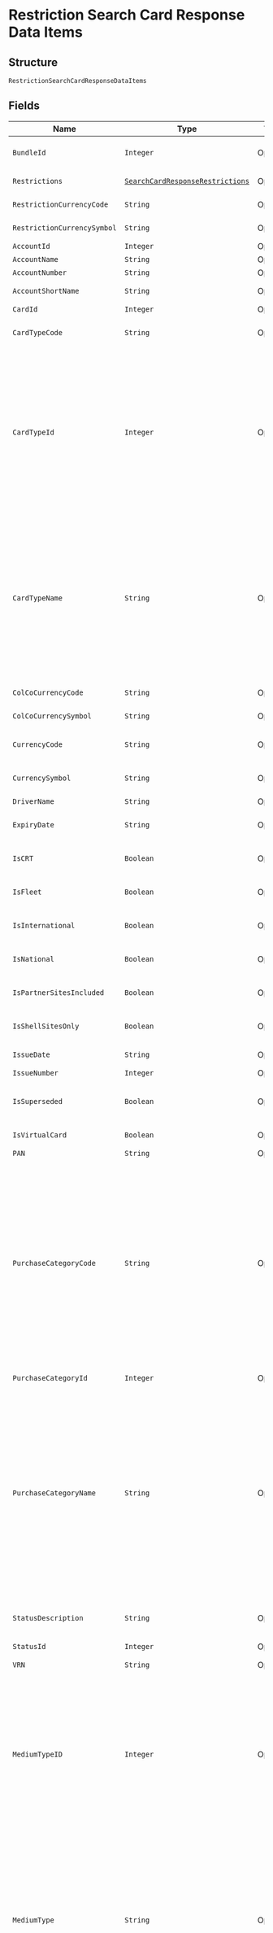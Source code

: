 
# Restriction Search Card Response Data Items

## Structure

`RestrictionSearchCardResponseDataItems`

## Fields

| Name | Type | Tags | Description | Getter | Setter |
|  --- | --- | --- | --- | --- | --- |
| `BundleId` | `Integer` | Optional | Bundle Id associated with card | Integer getBundleId() | setBundleId(Integer bundleId) |
| `Restrictions` | [`SearchCardResponseRestrictions`](../../doc/models/search-card-response-restrictions.md) | Optional | - | SearchCardResponseRestrictions getRestrictions() | setRestrictions(SearchCardResponseRestrictions restrictions) |
| `RestrictionCurrencyCode` | `String` | Optional | ISO currency code of the country. | String getRestrictionCurrencyCode() | setRestrictionCurrencyCode(String restrictionCurrencyCode) |
| `RestrictionCurrencySymbol` | `String` | Optional | Currency symbol of the country. | String getRestrictionCurrencySymbol() | setRestrictionCurrencySymbol(String restrictionCurrencySymbol) |
| `AccountId` | `Integer` | Optional | Account ID | Integer getAccountId() | setAccountId(Integer accountId) |
| `AccountName` | `String` | Optional | Account Name | String getAccountName() | setAccountName(String accountName) |
| `AccountNumber` | `String` | Optional | Account Number | String getAccountNumber() | setAccountNumber(String accountNumber) |
| `AccountShortName` | `String` | Optional | AccountShortName | String getAccountShortName() | setAccountShortName(String accountShortName) |
| `CardId` | `Integer` | Optional | Unique Card | Integer getCardId() | setCardId(Integer cardId) |
| `CardTypeCode` | `String` | Optional | ISO code of the card i.e. first 7 digits of the PAN | String getCardTypeCode() | setCardTypeCode(String cardTypeCode) |
| `CardTypeId` | `Integer` | Optional | Card Type ID<br>Example Id & Description:<br>1 - Philippines CRT 7077861<br>2- Philippines Fleet 7002861<br>5-SHELL FLEET- HONG KONG 7002821<br>6-SHELL NHF- HONG KONG 7002821<br>7-SHELL CRT- HONG KONG 7077821 | Integer getCardTypeId() | setCardTypeId(Integer cardTypeId) |
| `CardTypeName` | `String` | Optional | Card Type Name<br>Example Id & Description:<br>1 - Philippines CRT 7077861<br>2- Philippines Fleet 7002861<br>5-SHELL FLEET- HONG KONG 7002821<br>6-SHELL NHF- HONG KONG 7002821<br>7-SHELL CRT- HONG KONG 7077821 | String getCardTypeName() | setCardTypeName(String cardTypeName) |
| `ColCoCurrencyCode` | `String` | Optional | ISO currency code of the country | String getColCoCurrencyCode() | setColCoCurrencyCode(String colCoCurrencyCode) |
| `ColCoCurrencySymbol` | `String` | Optional | Currency symbol of the country | String getColCoCurrencySymbol() | setColCoCurrencySymbol(String colCoCurrencySymbol) |
| `CurrencyCode` | `String` | Optional | ISO currency code of the Customer Currency | String getCurrencyCode() | setCurrencyCode(String currencyCode) |
| `CurrencySymbol` | `String` | Optional | Currency symbol of the Customer Currency Code | String getCurrencySymbol() | setCurrencySymbol(String currencySymbol) |
| `DriverName` | `String` | Optional | Driver name | String getDriverName() | setDriverName(String driverName) |
| `ExpiryDate` | `String` | Optional | Expiry date of the card<br>Format: yyyyMMdd | String getExpiryDate() | setExpiryDate(String expiryDate) |
| `IsCRT` | `Boolean` | Optional | True if it is a CRT type card, else false | Boolean getIsCRT() | setIsCRT(Boolean isCRT) |
| `IsFleet` | `Boolean` | Optional | True if it is a Fleet type card, else false | Boolean getIsFleet() | setIsFleet(Boolean isFleet) |
| `IsInternational` | `Boolean` | Optional | True if it is an international card, else false | Boolean getIsInternational() | setIsInternational(Boolean isInternational) |
| `IsNational` | `Boolean` | Optional | True if it is a national card, else false | Boolean getIsNational() | setIsNational(Boolean isNational) |
| `IsPartnerSitesIncluded` | `Boolean` | Optional | True if it is allowed at all partner sites, else false | Boolean getIsPartnerSitesIncluded() | setIsPartnerSitesIncluded(Boolean isPartnerSitesIncluded) |
| `IsShellSitesOnly` | `Boolean` | Optional | True if it is only allowed at Shell sites, else false | Boolean getIsShellSitesOnly() | setIsShellSitesOnly(Boolean isShellSitesOnly) |
| `IssueDate` | `String` | Optional | Issue date<br>Format: yyyyMMdd | String getIssueDate() | setIssueDate(String issueDate) |
| `IssueNumber` | `Integer` | Optional | Issue Number | Integer getIssueNumber() | setIssueNumber(Integer issueNumber) |
| `IsSuperseded` | `Boolean` | Optional | True if a new card is issued with the same PAN, else false | Boolean getIsSuperseded() | setIsSuperseded(Boolean isSuperseded) |
| `IsVirtualCard` | `Boolean` | Optional | True if it is a virtual card, else false | Boolean getIsVirtualCard() | setIsVirtualCard(Boolean isVirtualCard) |
| `PAN` | `String` | Optional | Card PAN | String getPAN() | setPAN(String pAN) |
| `PurchaseCategoryCode` | `String` | Optional | Purchase category code<br>Example:<br>0 - All Fuels (without VP) and Lubricants<br>1 - FuelSave only<br>2 - FuelSave and Lubricants<br>3 - No Restrictions<br>4 - VP and FuelSave<br>5 - Diesel ONLY<br>6 - Diesel and Lubricants<br>7 - VP and Lubricants<br>8 - VP and FuelSave and Lubricants | String getPurchaseCategoryCode() | setPurchaseCategoryCode(String purchaseCategoryCode) |
| `PurchaseCategoryId` | `Integer` | Optional | Purchase category Id | Integer getPurchaseCategoryId() | setPurchaseCategoryId(Integer purchaseCategoryId) |
| `PurchaseCategoryName` | `String` | Optional | Purchase category name<br>Example:<br>0 - All Fuels (without VP) and Lubricants<br>1 - FuelSave only<br>2 - FuelSave and Lubricants<br>3 - No Restrictions<br>4 - VP and FuelSave<br>5 - Diesel ONLY<br>6 - Diesel and Lubricants<br>7 - VP and Lubricants<br>8 - VP and FuelSave and Lubricants | String getPurchaseCategoryName() | setPurchaseCategoryName(String purchaseCategoryName) |
| `StatusDescription` | `String` | Optional | Status Description (Active, Temporarily Blocked, etc.,) | String getStatusDescription() | setStatusDescription(String statusDescription) |
| `StatusId` | `Integer` | Optional | Card Status id | Integer getStatusId() | setStatusId(Integer statusId) |
| `VRN` | `String` | Optional | Vehicle registration number | String getVRN() | setVRN(String vRN) |
| `MediumTypeID` | `Integer` | Optional | Id of the medium type identifier.<br><br>Example: 1,2,4<br><br>Full list below:<br>1 - Fuel Card<br>2 - Fuel Card with EV<br>4 - Fuel Card and Key fob Card<br>5 - Key fob<br>6 - Virtual Card<br>7 - NPII Token<br>8 – Smartpay | Integer getMediumTypeID() | setMediumTypeID(Integer mediumTypeID) |
| `MediumType` | `String` | Optional | Name of the medium type identifier.<br><br>Example: Fuel Card, Fuel Card with EV, Key fob  <br>Full list below:<br>1 - Fuel Card<br>2 - Fuel Card with EV<br>4 - Fuel Card and Key fob Card<br>5 - Key fob<br>6 - Virtual Card<br>7 - NPII Token<br>8 - Smartpay | String getMediumType() | setMediumType(String mediumType) |

## Example (as JSON)

```json
{
  "BundleId": 58,
  "Restrictions": {
    "DayTimeRestrictions": {
      "Friday": false,
      "Monday": false,
      "Saturday": false,
      "Sunday": false,
      "Thursday": false
    },
    "LocationRestrictions": {
      "CountryRestrictions": {
        "Exclusive": false,
        "Countries": [
          "Countries7"
        ]
      },
      "NetworkRestrictions": [
        {
          "Country": "Country6",
          "Exclusive": false,
          "Networks": [
            "Networks3",
            "Networks4",
            "Networks5"
          ]
        },
        {
          "Country": "Country6",
          "Exclusive": false,
          "Networks": [
            "Networks3",
            "Networks4",
            "Networks5"
          ]
        }
      ],
      "ShellSiteRestrictions": [
        {
          "Country": "Country4",
          "Sites": [
            "Sites3",
            "Sites4"
          ],
          "SiteGroups": [
            "SiteGroups9",
            "SiteGroups8",
            "SiteGroups7"
          ],
          "Exclusive": false
        },
        {
          "Country": "Country4",
          "Sites": [
            "Sites3",
            "Sites4"
          ],
          "SiteGroups": [
            "SiteGroups9",
            "SiteGroups8",
            "SiteGroups7"
          ],
          "Exclusive": false
        }
      ],
      "PartnerSiteRestrictions": [
        {
          "NetworkCode": "NetworkCode2",
          "Sites": [
            "Sites3"
          ],
          "SiteGroups": [
            "SiteGroups1",
            "SiteGroups2"
          ],
          "Exclusive": false
        }
      ]
    },
    "ProductRestrictions": {
      "Products": [
        {
          "GlobalProductCode": "GlobalProductCode6",
          "Description": "Description8"
        }
      ],
      "ProductGroups": [
        {
          "ReferenceId": 82,
          "ProductGroupId": "ProductGroupId6",
          "Name": "Name0",
          "IsDefault": false,
          "IsFuelType": false
        },
        {
          "ReferenceId": 82,
          "ProductGroupId": "ProductGroupId6",
          "Name": "Name0",
          "IsDefault": false,
          "IsFuelType": false
        }
      ]
    },
    "UsageRestrictions": {
      "DailySpend": 7.72,
      "WeeklySpend": 10.22,
      "MonthlySpend": 48.66,
      "PerTransactionSpend": 17.28,
      "DailyVolume": 122
    }
  },
  "RestrictionCurrencyCode": "RestrictionCurrencyCode4",
  "RestrictionCurrencySymbol": "RestrictionCurrencySymbol4",
  "AccountId": 172
}
```

